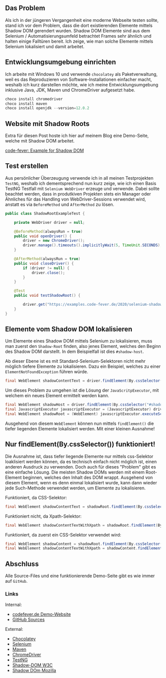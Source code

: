 ## Das Problem
Als ich in der jüngeren Vergangenheit eine moderne Webseite testen sollte, stand ich vor dem Problem, dass die dort existierenden Elemente mittels Shadow DOM gerendert wurden.
Shadow DOM Elemente sind aus dem Selenium / Automatisierungsumfeld betrachtet Frames sehr ähnlich und halten einige Falltüren bereit. Ich zeige, wie man solche Elemente mittels Selenium lokalisiert und damit arbeitet.

## Entwicklungsumgebung einrichten

Ich arbeite mit Windows 10 und verwende `chocolatey` als Paketverwaltung, weil es das Reproduzieren von Software-Installationen einfacher macht, weshalb ich kurz darstellen möchte, wie ich meine Entwicklungsumgebung inklusive Java, JDK, Maven und ChromeDriver aufgesetzt habe.

````java
choco install chromedriver
choco install maven
choco install openjdk --version=12.0.2
````
## Website mit Shadow Roots
Extra für diesen Post hoste ich hier auf meinem Blog eine Demo-Seite, welche mit Shadow DOM arbeitet.

[code-fever: Example for Shadow DOM](https://examples.code-fever.de/2020/selenium-shadow-root/demosite/)

## Test erstellen
Aus persönlicher Überzeugung verwende ich in all meinen Testprojekten `TestNG`, weshalb ich dementsprechend nun kurz zeige, wie ich einen Basis TestNG Testfall mit `Selenium WebDriver` erzeuge und verwende. Dabei sollte beachtet werden, dass in produtkiven Projekten stets ein Manager oder Ähnliches für das Handling von WebDriver-Sessions verwendet wird, anstatt es via `BeforeMethod` und `AfterMethod` zu lösen.

````java
public class ShadowRootExampleTest {

    private WebDriver driver = null;

    @BeforeMethod(alwaysRun = true)
    public void openDriver() {
        driver = new ChromeDriver();
        driver.manage().timeouts().implicitlyWait(5, TimeUnit.SECONDS);
    }

    @AfterMethod(alwaysRun = true)
    public void closeDriver() {
        if (driver != null) {
            driver.close();
        }
    }

    @Test
    public void testShadowRoot() {

        driver.get("https://examples.code-fever.de/2020/selenium-shadow-root/demosite/");
    }
}
````

## Elemente vom Shadow DOM lokalisieren
Um Elemente eines Shadow DOM mittels Selenium zu lokalisieren, muss man zuerst den `Shadow-Root` finden, also jenes Element, welches den Beginn des Shadow DOM darstellt. In dem Beispielfall ist dies `#shadow-host`.

Ab dieser Ebene ist es mit Standard-Selenium-Selektoren nicht mehr möglich tiefere Elemente zu lokalisieren. Dazu ein Beispiel, welches zu einer `ElementNotFoundException` führen würde.
````java 
final WebElement shadowContentText = driver.findElement(By.cssSelector("#shadow-content p"));
````

Um dieses Problem zu umgehen ist die Lösung der `JavaScritpExecutor`, mit welchem ein neues Element ermittelt werden kann. 
````java
final WebElement shadowHost = driver.findElement(By.cssSelector("#shadow-host"));
final JavascriptExecutor javascriptExecutor = (JavascriptExecutor) driver;
final WebElement shadowRoot = (WebElement) javascriptExecutor.executeScript("return arguments[0].shadowRoot", shadowHost);
````

Ausgehend von diesem `WebElement` können nun mittels `findElement()` die tiefer liegenden Elemente lokalisiert werden. Mit einer kleinen Ausnahme!

## Nur findElement(By.cssSelector()) funktioniert!
Die Ausnahme ist, dass tiefer liegende Elemente nur mittels css-Selektor loaklisiert werden können, da es technisch einfach nicht möglich ist, einen anderen Ausdruck zu verwenden. Doch auch für dieses "Problem" gibt es eine einfache Lösung. Die meisten Shadow DOMs werden mit einem Root-Element beginnen, welches den Inhalt des DOM wrappt. Ausgehend von diesem Element, wenn es denn einmal lokalisiert wurde, kann dann wieder jede Such-Methode verwendet werden, um Elemente zu lokalisieren.

Funktioniert, da CSS-Selektor:
````java
final WebElement shadowContentText = shadowRoot.findElement(By.cssSelector("#shadow-content p"));
````

Funktioniert nicht, da Xpath-Selektor:
````java
final WebElement shadowContentTextWithXpath = shadowRoot.findElement(By.xpath("//*[@id='shadow-content']//p"));
````

Funktioniert, da zuerst ein CSS-Selektor verwendet wird:
````java
final WebElement shadowContent = shadowRoot.findElement(By.cssSelector("#shadow-content"));
final WebElement shadowContentTextWithXpath = shadowContent.findElement(By.xpath("//p"));
````

## Abschluss
Alle Source-Files und eine funktionierende Demo-Seite gibt es wie immer auf `GitHub`.

### Links
Internal:
- [codefever.de Demo-Website](https://examples.code-fever.de/2020/selenium-shadow-root/demosite/)
- [GitHub Sources](https://github.com/erickubenka/code-examples/tree/master/2020/selenium-shadow-root)

External:
- [Chocolatey](https://chocolatey.org/)
- [Selenium](https://selenium.dev/)
- [Maven](https://maven.apache.org/)
- [ChromeDriver](https://chromedriver.chromium.org/)
- [TestNG](https://testng.org/doc/)
- [Shadow-DOM W3C](https://www.w3.org/TR/dom41/#shadow-trees)
- [Shadow DOm Mozilla](https://developer.mozilla.org/en-US/docs/Web/Web_Components/Using_shadow_DOM)